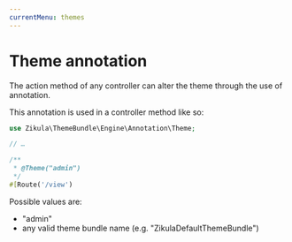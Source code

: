 ```yaml
---
currentMenu: themes
---
```

# Theme annotation

The action method of any controller can alter the theme through the use of annotation.

This annotation is used in a controller method like so: 

```php
use Zikula\ThemeBundle\Engine\Annotation\Theme;

// …

/**
 * @Theme("admin")
 */
#[Route('/view')
```

Possible values are:

- "admin"
- any valid theme bundle name (e.g. "ZikulaDefaultThemeBundle")

